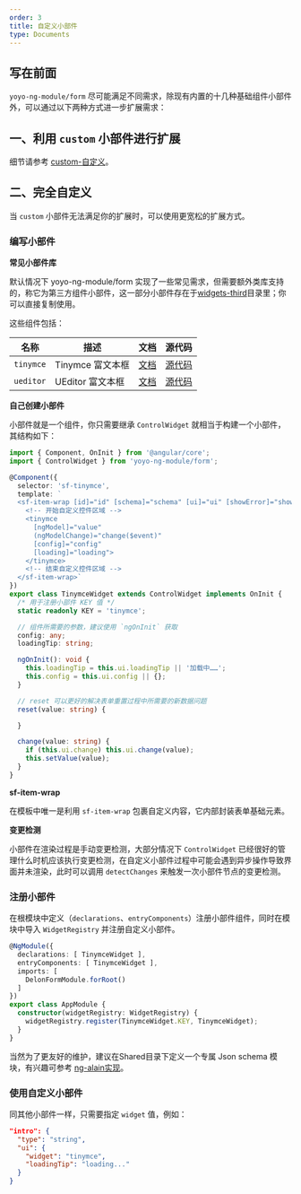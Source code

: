 ```yaml
---
order: 3
title: 自定义小部件
type: Documents
---
```


## 写在前面

`yoyo-ng-module/form` 尽可能满足不同需求，除现有内置的十几种基础组件小部件外，可以通过以下两种方式进一步扩展需求：

## 一、利用 `custom` 小部件进行扩展

细节请参考 [custom-自定义](/form/custom)。

## 二、完全自定义

当 `custom` 小部件无法满足你的扩展时，可以使用更宽松的扩展方式。

### 编写小部件

**常见小部件库**

默认情况下 yoyo-ng-module/form 实现了一些常见需求，但需要额外类库支持的，称它为第三方组件小部件，这一部分小部件存在于[widgets-third](https://github.com/cipchk/delon/tree/master/packages/form/widgets-third)目录里；你可以直接复制使用。

这些组件包括：

| 名称 | 描述 | 文档 | 源代码 |
| --- | ---- | ---- | ---- |
| `tinymce` | Tinymce 富文本框 | [文档](/form/tinymce) | [源代码](https://github.com/cipchk/delon/tree/master/packages/form/widgets-third/tinymce) |
| `ueditor` | UEditor 富文本框 | [文档](/form/ueditor) | [源代码](https://github.com/cipchk/delon/tree/master/packages/form/widgets-third/ueditor) |

**自己创建小部件**

小部件就是一个组件，你只需要继承 `ControlWidget` 就相当于构建一个小部件，其结构如下：

```ts
import { Component, OnInit } from '@angular/core';
import { ControlWidget } from 'yoyo-ng-module/form';

@Component({
  selector: 'sf-tinymce',
  template: `
  <sf-item-wrap [id]="id" [schema]="schema" [ui]="ui" [showError]="showError" [error]="error" [showTitle]="schema.title">
    <!-- 开始自定义控件区域 -->
    <tinymce
      [ngModel]="value"
      (ngModelChange)="change($event)"
      [config]="config"
      [loading]="loading">
    </tinymce>
    <!-- 结束自定义控件区域 -->
  </sf-item-wrap>`
})
export class TinymceWidget extends ControlWidget implements OnInit {
  /* 用于注册小部件 KEY 值 */
  static readonly KEY = 'tinymce';

  // 组件所需要的参数，建议使用 `ngOnInit` 获取
  config: any;
  loadingTip: string;

  ngOnInit(): void {
    this.loadingTip = this.ui.loadingTip || '加载中……';
    this.config = this.ui.config || {};
  }

  // reset 可以更好的解决表单重置过程中所需要的新数据问题
  reset(value: string) {

  }

  change(value: string) {
    if (this.ui.change) this.ui.change(value);
    this.setValue(value);
  }
}
```

**sf-item-wrap**

在模板中唯一是利用 `sf-item-wrap` 包裹自定义内容，它内部封装表单基础元素。

**变更检测**

小部件在渲染过程是手动变更检测，大部分情况下 `ControlWidget` 已经很好的管理什么时机应该执行变更检测，在自定义小部件过程中可能会遇到异步操作导致界面并未渲染，此时可以调用 `detectChanges` 来触发一次小部件节点的变更检测。

### 注册小部件

在根模块中定义（`declarations`、`entryComponents`）注册小部件组件，同时在模块中导入 `WidgetRegistry` 并注册自定义小部件。

```ts
@NgModule({
  declarations: [ TinymceWidget ],
  entryComponents: [ TinymceWidget ],
  imports: [
    DelonFormModule.forRoot()
  ]
})
export class AppModule {
  constructor(widgetRegistry: WidgetRegistry) {
    widgetRegistry.register(TinymceWidget.KEY, TinymceWidget);
  }
}
```

当然为了更友好的维护，建议在Shared目录下定义一个专属 Json schema 模块，有兴趣可参考 [ng-alain实现](https://github.com/cipchk/ng-alain/blob/master/src/app/shared/json-schema/json-schema.module.ts)。

### 使用自定义小部件

同其他小部件一样，只需要指定 `widget` 值，例如：

```json
"intro": {
  "type": "string",
  "ui": {
    "widget": "tinymce",
    "loadingTip": "loading..."
  }
}
```
